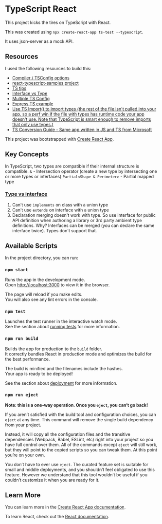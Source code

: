 # TypeScript React

This project kicks the tires on TypeScript with React.

This was created using `npx create-react-app ts-test --typescript`.

It uses json-server as a mock API.

## Resources

I used the following resources to build this:

- [Compiler / TSConfig options](https://www.typescriptlang.org/docs/handbook/compiler-options.html)
- [react-typescript-samples project](https://github.com/Lemoncode/react-typescript-samples)
- [TS tips](https://medium.com/@martin_hotell/10-typescript-pro-tips-patterns-with-or-without-react-5799488d6680)
- [Interface vs Type](https://medium.com/@martin_hotell/interface-vs-type-alias-in-typescript-2-7-2a8f1777af4c)
- [Multiple TS Config](https://codepunk.io/multiple-tsconfig-files-for-a-single-typescript-project/)
- [Express TS example](https://github.com/dalenguyen/rest-api-node-typescript)
- [Use TS Import() to import types (the rest of the file isn't pulled into your app, so a perf win if the file with types has runtime code your app doesn't use. Note that TypeScript is smart enough to remove imports that only use types.)](https://davidea.st/articles/typescript-2-9-import-types)
- [TS Conversion Guide - Same app written in JS and TS from Microsoft](https://github.com/Microsoft/TypeScript-React-Conversion-Guide)

This project was bootstrapped with [Create React App](https://github.com/facebook/create-react-app).

## Key Concepts

In TypeScript, two types are compatible if their internal structure is compatible.
`&` - Intersection operator (create a new type by intersecting one or more types or interfaces)
`Partial<Shape & Perimeter>` - Partial mapped type

### [Type vs interface](https://medium.com/@martin_hotell/interface-vs-type-alias-in-typescript-2-7-2a8f1777af4c)

1. Can't use `implements` on class with a union type
2. Can't use `extends` on interface with a union type
3. Declaration merging doesn't work with type. So use interface for public API definition when authoring a library or 3rd party ambient type definitions. Why? Interfaces can be merged (you can declare the same interface twice). Types don't support that.

## Available Scripts

In the project directory, you can run:

### `npm start`

Runs the app in the development mode.<br>
Open [http://localhost:3000](http://localhost:3000) to view it in the browser.

The page will reload if you make edits.<br>
You will also see any lint errors in the console.

### `npm test`

Launches the test runner in the interactive watch mode.<br>
See the section about [running tests](https://facebook.github.io/create-react-app/docs/running-tests) for more information.

### `npm run build`

Builds the app for production to the `build` folder.<br>
It correctly bundles React in production mode and optimizes the build for the best performance.

The build is minified and the filenames include the hashes.<br>
Your app is ready to be deployed!

See the section about [deployment](https://facebook.github.io/create-react-app/docs/deployment) for more information.

### `npm run eject`

**Note: this is a one-way operation. Once you `eject`, you can’t go back!**

If you aren’t satisfied with the build tool and configuration choices, you can `eject` at any time. This command will remove the single build dependency from your project.

Instead, it will copy all the configuration files and the transitive dependencies (Webpack, Babel, ESLint, etc) right into your project so you have full control over them. All of the commands except `eject` will still work, but they will point to the copied scripts so you can tweak them. At this point you’re on your own.

You don’t have to ever use `eject`. The curated feature set is suitable for small and middle deployments, and you shouldn’t feel obligated to use this feature. However we understand that this tool wouldn’t be useful if you couldn’t customize it when you are ready for it.

## Learn More

You can learn more in the [Create React App documentation](https://facebook.github.io/create-react-app/docs/getting-started).

To learn React, check out the [React documentation](https://reactjs.org/).
